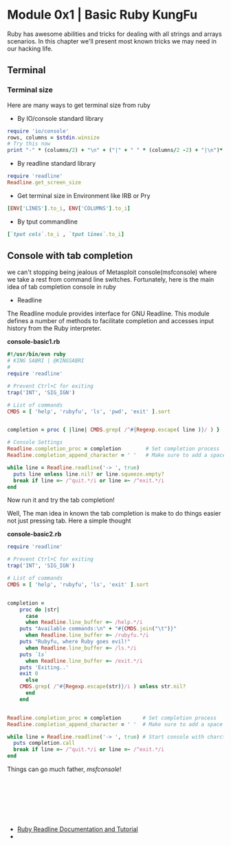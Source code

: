 # Module 0x1 | Basic Ruby KungFu

Ruby has awesome abilities and tricks for dealing with all strings and arrays scenarios. In this chapter we'll present most known tricks we may need in our hacking life.


## Terminal 

### Terminal size 
Here are many ways to get terminal size from ruby

- By IO/console standard library

```ruby
require 'io/console'
rows, columns = $stdin.winsize
# Try this now
print "-" * (columns/2) + "\n" + ("|" + " " * (columns/2 -2) + "|\n")* (rows / 2) + "-" * (columns/2) + "\n"
```
- By readline standard library

```ruby
require 'readline'
Readline.get_screen_size
```

- Get terminal size in Environment like IRB or Pry

```ruby
[ENV['LINES'].to_i, ENV['COLUMNS'].to_i]
```

- By tput commandline 

```ruby
[`tput cols`.to_i , `tput lines`.to_i]
```

## Console with tab completion 
we can't stopping being jealous of Metasploit console(msfconsole) where we take a rest from command line switches. Fortunately, here is the main idea of tab completion console in ruby

- Readline 

The Readline module provides interface for GNU Readline. This module defines a number of methods to facilitate completion and accesses input history from the Ruby interpreter.

**console-basic1.rb**

```ruby
#!/usr/bin/evn ruby
# KING SABRI | @KINGSABRI
# 
require 'readline'

# Prevent Ctrl+C for exiting
trap('INT', 'SIG_IGN')

# List of commands
CMDS = [ 'help', 'rubyfu', 'ls', 'pwd', 'exit' ].sort


completion = proc { |line| CMDS.grep( /^#{Regexp.escape( line )}/ ) }

# Console Settings
Readline.completion_proc = completion        # Set completion process
Readline.completion_append_character = ' '   # Make sure to add a space after completion

while line = Readline.readline('-> ', true)
  puts line unless line.nil? or line.squeeze.empty?
  break if line =~ /^quit.*/i or line =~ /^exit.*/i
end
```
Now run it and try the tab completion!

Well, The man idea in known the tab completion is make to do things easier not just pressing tab. Here a simple thought

**console-basic2.rb**

```ruby
require 'readline'

# Prevent Ctrl+C for exiting
trap('INT', 'SIG_IGN')

# List of commands
CMDS = [ 'help', 'rubyfu', 'ls', 'exit' ].sort


completion = 
    proc do |str|
      case 
      when Readline.line_buffer =~ /help.*/i
	puts "Available commands:\n" + "#{CMDS.join("\t")}"
      when Readline.line_buffer =~ /rubyfu.*/i
	puts "Rubyfu, where Ruby goes evil!"
      when Readline.line_buffer =~ /ls.*/i
	puts `ls`
      when Readline.line_buffer =~ /exit.*/i
	puts 'Exiting..'
	exit 0
      else
	CMDS.grep( /^#{Regexp.escape(str)}/i ) unless str.nil?
      end
    end


Readline.completion_proc = completion		# Set completion process
Readline.completion_append_character = ' '	# Make sure to add a space after completion

while line = Readline.readline('-> ', true)	# Start console with charcter -> and make add_hist = true
  puts completion.call
  break if line =~ /^quit.*/i or line =~ /^exit.*/i
end

```

Things can go much father, *msfconsole*! 




<br><br><br>
---
- [Ruby Readline Documentation and Tutorial](http://bogojoker.com/readline/)
- 



